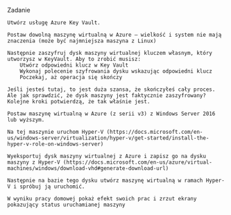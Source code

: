 Zadanie

    Utwórz usługę Azure Key Vault.

    Postaw dowolną maszynę wirtualną w Azure – wielkość i system nie mają znaczenia (może być najmniejsza maszyna z Linux)

    Następnie zaszyfruj dysk maszyny wirtualnej kluczem własnym, który utworzysz w KeyVault. Aby to zrobić musisz:
        Utwórz odpowiedni klucz w Key Vault
        Wykonaj polecenie szyfrowania dysku wskazując odpowiedni klucz
        Poczekaj, aż operacja się skończy

    Jeśli jesteś tutaj, to jest duża szansa, że skończyłeś cały proces. Ale jak sprawdzić, że dysk maszyny jest faktycznie zaszyfrowany? Kolejne kroki potwierdzą, że tak właśnie jest.

    Postaw maszynę wirtualną w Azure (z serii v3) z Windows Server 2016 lub wyższym.

    Na tej maszynie uruchom Hyper-V (https://docs.microsoft.com/en-us/windows-server/virtualization/hyper-v/get-started/install-the-hyper-v-role-on-windows-server)

    Wyeksportuj dysk maszyny wirtualnej z Azure i zapisz go na dysku maszyny z Hyper-V (https://docs.microsoft.com/en-us/azure/virtual-machines/windows/download-vhd#generate-download-url)

    Następnie na bazie tego dysku utwórz maszynę wirtualną w ramach Hyper-V i spróbuj ją uruchomić.

    W wyniku pracy domowej pokaż efekt swoich prac i zrzut ekrany pokazujący status uruchamianej maszyny
